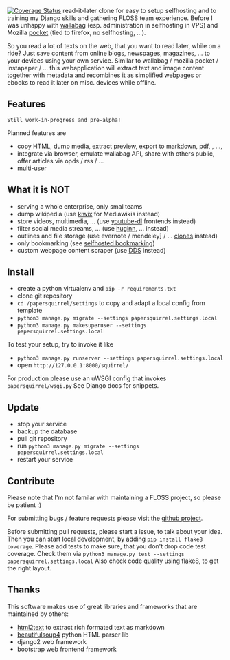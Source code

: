 [![Coverage Status](https://coveralls.io/repos/github/Matthias84/papersquirrel/badge.svg?branch=master)](https://coveralls.io/github/Matthias84/papersquirrel?branch=master)
read-it-later clone for easy to setup selfhosting and to training my Django skills and gathering FLOSS team experience.
Before I was unhappy with [wallabag](https://wallabag.org) (esp. administration in selfhosting in VPS) and Mozilla [pocket](https://support.mozilla.org/de/kb/was-ist-pocket) (tied to firefox, no selfhosting, ...).

So you read a lot of texts on the web, that you want to read later, while on a ride? Just save content from online blogs, newspages, magazines, ... to your devices using your own service.
Similar to wallabag / mozilla pocket / instapaper / ... this webapplication will extract text and image content together with metadata and recombines it as simplified webpages or ebooks to read it later on misc. devices while offline.

## Features

    Still work-in-progress and pre-alpha!

Planned features are
* copy HTML, dump media, extract preview, export to markdown, pdf, , ..., 
* integrate via browser, emulate wallabag API, share with others public, offer articles via opds / rss / ...
* multi-user

## What it is  NOT

* serving a whole enterprise, only smal teams
* dump wikipedia (use [kiwix](http://www.kiwix.org) for Mediawikis instead)
* store videos, multimedia, ... (use [youtube-dl](https://ytdl-org.github.io) frontends instead)
* filter social media streams, ... (use [huginn](https://github.com/huginn/huginn), ... instead)
* outlines and file storage (use evernote / mendeley] / ... [clones](https://github.com/Kickball/awesome-selfhosted#note-taking-and-editors) instead)
* only bookmarking (see [selfhosted bookmarking](https://github.com/Kickball/awesome-selfhosted#bookmarks-and-link-sharing))
* custom webpage content scraper (use [DDS](https://django-dynamic-scraper.readthedocs.io) instead)


## Install

* create a python virtualenv and `pip -r requirements.txt`
* clone git repository
* `cd /papersquirrel/settings` to copy and adapt a local config from template
* `python3 manage.py migrate --settings papersquirrel.settings.local`
* `python3 manage.py makesuperuser --settings papersquirrel.settings.local`

To test your setup, try to invoke it like

* `python3 manage.py runserver --settings papersquirrel.settings.local`
* open `http://127.0.0.1:8000/squirrel/`

For production please use an uWSGI config that invokes `papersquirrel/wsgi.py`
See Django docs for snippets.

## Update

* stop your service 
* backup the database
* pull git repository
* run `python3 manage.py migrate --settings papersquirrel.settings.local`
* restart your service 

## Contribute

Please note that I'm not familar with maintaining a FLOSS project, so please be patient :)

For submitting bugs / feature requests please visit the [github project](https://github.com/Matthias84/papersquirrel).

Before submitting pull requests, please start a issue, to talk about your idea.
Then you can start local development, by adding `pip install flake8 coverage`.
Please add tests to make sure, that you don't drop code test coverage. Check them via `python3 manage.py test --settings papersquirrel.settings.local`
Also check code quality using flake8, to get the right layout.


## Thanks

This software makes use of great libraries and frameworks that are maintained by others:
* [html2text](https://github.com/aaronsw/html2text) to extract rich formated text as markdown
* [beautifulsoup4]() python HTML parser lib
* django2 web framework
* bootstrap web frontend framework
